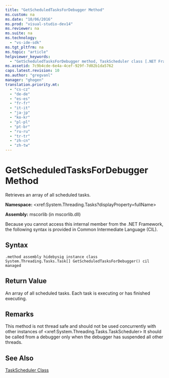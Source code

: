 ```yaml
---
title: "GetScheduledTasksForDebugger Method"
ms.custom: na
ms.date: "10/06/2016"
ms.prod: "visual-studio-dev14"
ms.reviewer: na
ms.suite: na
ms.technology: 
  - "vs-ide-sdk"
ms.tgt_pltfrm: na
ms.topic: "article"
helpviewer_keywords: 
  - "GetScheduledTasksForDebugger method, TaskScheduler class [.NET Framework debug engines]"
ms.assetid: 7c9b4cde-6e4a-4cef-929f-7d02b1da5762
caps.latest.revision: 10
ms.author: "gregvanl"
manager: "ghogen"
translation.priority.mt: 
  - "cs-cz"
  - "de-de"
  - "es-es"
  - "fr-fr"
  - "it-it"
  - "ja-jp"
  - "ko-kr"
  - "pl-pl"
  - "pt-br"
  - "ru-ru"
  - "tr-tr"
  - "zh-cn"
  - "zh-tw"
---
```

# GetScheduledTasksForDebugger Method
Retrieves an array of all scheduled tasks.  
  
 **Namespace:** \<xref:System.Threading.Tasks?displayProperty=fullName>  
  
 **Assembly:** mscorlib (in mscorlib.dll)  
  
 Because you cannot access this internal member from the .NET Framework, the following syntax is provided in Common Intermediate Language (CIL).  
  
## Syntax  
  
```  
.method assembly hidebysig instance class System.Threading.Tasks.Task[] GetScheduledTasksForDebugger() cil managed  
```  
  
## Return Value  
 An array of all scheduled tasks. Each task is executing or has finished executing.  
  
## Remarks  
 This method is not thread safe and should not be used concurrently with other instances of \<xref:System.Threading.Tasks.TaskScheduler> It should be called from a debugger only when the debugger has suspended all other threads.  
  
## See Also  
 [TaskScheduler Class](../extensibility/taskscheduler-class---internal-members.md)